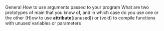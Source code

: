 General
How to use arguments passed to your program
What are two prototypes of main that you know of, and in which case do you use one or the other
(H)ow to use __attribute__((unused)) or (void) to compile functions with unused variables or parameters

